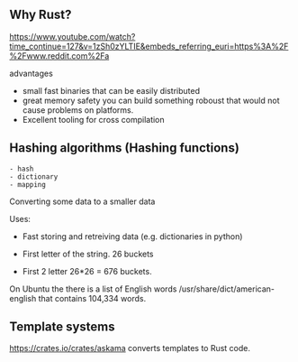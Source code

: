 
## Why Rust?

https://www.youtube.com/watch?time_continue=127&v=1zSh0zYLTIE&embeds_referring_euri=https%3A%2F%2Fwww.reddit.com%2Fa

advantages

* small fast binaries that can be easily distributed
* great memory safety you can build something roboust that would not cause problems on platforms.
* Excellent tooling for cross compilation


## Hashing algorithms (Hashing functions)

    - hash
    - dictionary
    - mapping


Converting some data to a smaller data

Uses:
  * Fast storing and retreiving data (e.g. dictionaries in python)


* First letter of the string. 26 buckets
* First 2 letter 26*26 = 676 buckets.


On Ubuntu the there is a list of English words /usr/share/dict/american-english that contains 104,334 words.


## Template systems

https://crates.io/crates/askama converts templates to Rust code.


